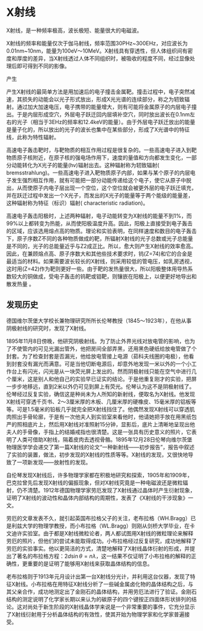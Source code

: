 # X射线

X射线，是一种频率极高，波长极短、能量很大的电磁波。

X射线的频率和能量仅次于伽马射线，频率范围30PHz~300EHz，对应波长为0.01nm~10nm，能量为100eV〜10MeV。X射线具有穿透性，但人体组织间有密度和厚度的差异，当X射线透过人体不同组织时，被吸收的程度不同，经过显像处理后即可得到不同的影像。

产生

产生X射线的最简单方法是用加速后的电子撞击金属靶。撞击过程中，电子突然减速，其损失的动能会以光子形式放出，形成X光光谱的连续部分，称之为轫致辐射。通过加大加速电压，电子携带的能量增大，则有可能将金属原子的内层电子撞出。于是内层形成空穴，外层电子跃迁回内层填补空穴，同时放出波长在0.1nm左右的光子（相当于3EHz的频率和12.4keV的能量）。由于外层电子跃迁放出的能量是量子化的，所以放出的光子的波长也集中在某些部分，形成了X光谱中的特征线，此称为特性辐射。

高速电子轰击靶时，与靶物质的相互作用过程是很复杂的。一些高速电子进入到靶物质原子核附近，在原子核的强电场作用下，速度的量值和方向都发生变化，一部分动能转化为X光子的能量(hv)辐射出去。这种辐射称为轫致辐射( bremsstrahlung)。一些高速电子进入靶物质原子内部，如果与某个原子的内层电子发生强烈相互作用，就有可能把一部分动能传递给这个电子，使它从原子中脱出，从而使原子内电子层出现一个空位，这个空位就会被更外层的电子跃迁填充，并在跃迁过程中发出一个X光子，而发出的X光子的能量等于两个能级的能量差，这种辐射称为特征（标识）辐射( characteristic radiation)。

高速电子轰击阳极时，上述两种辐射，电子动能转变为X射线的能量不到1%，而99%以上都转变为热能，从而使阳极温度升高。因此，阳极上直接受到电子轰击的区域，应该选用熔点高的物质。理论和实验表明，在同样速度和数目的电子轰击下，原子序数Z不同的各种物质做成的靶，所辐射X射线的光子总数或光子总能量是不同的，光子的总能量近乎与Z2成正比。所以，愈大则产生X射线的效率愈高。因此，在兼顾熔点高、原子序数大和其他些技术要求时，钨(Z=74)和它的合金是最适当的材料。如果需要波长较长的X射线，则采用较低的管电压，如乳房透视，这时用(Z=42)作为靶则更好一些。由于靶的发热量很大，所以阳极整体用导热系数较大的铜做成，受电子轰击的钨靶或钼靶，则镶嵌在阳极上，以便更好地导出和散发热量 。

## 发现历史

德国维尔茨堡大学校长兼物理研究所所长伦琴教授（1845～1923年），在他从事阴极射线的研究时，发现了X射线。

1895年11月8日傍晚，他研究阴极射线。为了防止外界光线对放电管的影响，也为了不使管内的可见光漏出管外，他把房间全部弄黑，还用黑色硬纸给放电管做了个封套。为了检查封套是否漏光，他给放电管接上电源（茹科夫线圈的电极），他看到封套没有漏光而满意。可是当他切断电源后，却意外地发现一米以外的一个小工作台上有闪光，闪光是从一块荧光屏上发出的。然而阴极射线只能在空气中进行几个厘米，这是别人和他自己的实验早已证实的结论。于是他重复刚才的实验，把屏一步步地移远，直到2米以外仍可见到屏上有荧光。伦琴认为这不是阴极射线了。伦琴经过反复实验，确信这是种尚未为人所知的新射线，便取名为X射线。他发现X射线可穿透千页书、2～3厘米厚的木板、几厘米厚的硬橡皮、15毫米厚的铝板等等。可是1.5毫米的铅板几乎就完全把X射线挡住了。他偶然发现X射线可以穿透肌肉照出手骨轮廓，于是有一次他夫人到实验室来看他时，他请她把手放在用黑纸包严的照相底片上，然后用X射线对准照射15分钟，显影后，底片上清晰地呈现出他夫人的手骨像，手指上的结婚戒指也很清楚。这是一张具有历史意义的照片，它表明了人类可借助X射线，隔着皮肉去透视骨骼。1895年12月28日伦琴向维尔茨堡物理医学学会递交了第一篇X射线的论文“一种新射线——初步报告”，报告中叙述了实验的装置，做法，初步发现的X射线的性质等等。X射线的发现，又很快地导致了一项新发现——放射性的发现。

自伦琴发现X射线后，许多物理学家都在积极地研究和探索，1905年和1909年，巴克拉曾先后发现X射线的偏振现象，但对X射线究竟是一种电磁波还是微粒辐射，仍不清楚。1912年德国物理学家劳厄发现了X射线通过晶体时产生衍射现象，证明了X射线的波动性和晶体内部结构的周期性，发表了《X射线的干涉现象》一文。

劳厄的文章发表不久，就引起英国布拉格父子的关注，老布拉格（WH.Bragg）已是利兹大学的物理学教授，而小布拉格（WL.Bragg）则刚从剑桥大学毕业，在卡文迪许实验室。由于都是X射线微粒论者，两人都试图用X射线的微粒理论来解释劳厄的照片，但他们的尝试未能取得成功。小布拉格经过反复研究，成功地解释了劳厄的实验事实。他以更简洁的方式，清楚地解释了X射线晶体衍射的形成，并提出了著名的布拉格方程：$2d\sin \theta = n \lambda$，这一结果不仅证明了小布拉格的解释的正确性，更重要的是证明了能够用X射线来获取晶体结构的信息。

老布拉格则于1913年元月设计出第一台X射线分光计，并利用这台仪器，发现了特征X射线。小布拉格在用特征X射线分析了一些碱金属卤化物的晶体结构之后，与其父亲合作，成功地测定出了金刚石的晶体结构，并用劳厄法进行了验证。金刚石结构的测定说明了化学家长期以来认为的碳原子的四个键按正四面体形状排列的结论。这对尚处于新生阶段的X射线晶体学来说是一个非常重要的事件，它充分显示了X射线衍射用于分析晶体结构的有效性，使其开始为物理学家和化学家普遍接受。